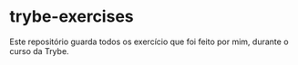 # trybe-exercises

Este repositório guarda todos os exercício que foi feito por mim, durante o curso da Trybe.
